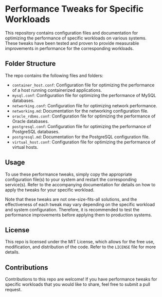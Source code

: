 # Performance Tweaks for Specific Workloads

This repository contains configuration files and documentation for optimizing the performance of specific workloads on various systems. These tweaks have been tested and proven to provide measurable improvements in performance for the corresponding workloads.

## Folder Structure

The repo contains the following files and folders:

- `container_host.conf`: Configuration file for optimizing the performance of a host running containerized applications.
- `mysql.conf`: Configuration file for optimizing the performance of MySQL databases.
- `networking.conf`: Configuration file for optimizing network performance.
- `networking.md`: Documentation for the networking configuration file.
- `oracle_rdbms.conf`: Configuration file for optimizing the performance of Oracle databases.
- `postgresql.conf`: Configuration file for optimizing the performance of PostgreSQL databases.
- `postgresql.md`: Documentation for the PostgreSQL configuration file.
- `virtual_host.conf`: Configuration file for optimizing the performance of virtual hosts.

## Usage

To use these performance tweaks, simply copy the appropriate configuration file(s) to your system and restart the corresponding service(s). Refer to the accompanying documentation for details on how to apply the tweaks for your specific workload.

Note that these tweaks are not one-size-fits-all solutions, and the effectiveness of each tweak may vary depending on the specific workload and system configuration. Therefore, it is recommended to test the performance improvements before applying them to production systems.

## License

This repo is licensed under the MIT License, which allows for the free use, modification, and distribution of the code. Refer to the `LICENSE` file for more details.

## Contributions

Contributions to this repo are welcome! If you have performance tweaks for specific workloads that you would like to share, feel free to submit a pull request.
